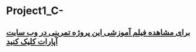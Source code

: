 # Project1_C-

## [برای مشاهده فیلم آموزشی **این** پروژه تمرینی در وب سایت آپارات کلیک کنید](https://www.aparat.com/v/iwd8zxt)

